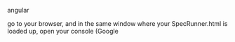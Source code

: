 angular


go to your browser, and in the same window where your SpecRunner.html is loaded up, open your console (Google




